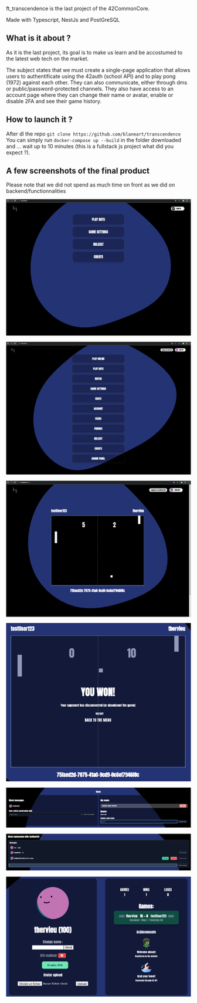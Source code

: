 ft_transcendence is the last project of the 42CommonCore.

Made with Typescript, NestJs and  PostGreSQL 

## What is it about ?

As it is the last project, its goal is to make us learn and be accostumed to the latest web tech on the market.

The subject states that we must create a single-page application that allows users to authentificate using the 42auth (school API) and to play pong (1972) against each other.
They can also communicate, either through dms or public/password-protected channels.
They also have access to an account page where they can change their name or avatar, enable or disable 2FA and see their game history.

## How to launch it ?

After dl the repo `git clone https://github.com/blaneart/transcendence`
You can simply run `docker-compose up --build` in the folder downloaded and ... wait up to 10 minutes (this is a fullstack js project what did you expect ?).

## A few screenshots of the final product

Please note that we did not spend as much time on front as we did on backend/functionnalities

![alt text](https://github.com/blaneart/transcendence/blob/main/mdImages/LoggedOut.png "Logged Out")

![alt text](https://github.com/blaneart/transcendence/blob/main/mdImages/LoggedIn.png "Logged In")

![alt text](https://github.com/blaneart/transcendence/blob/main/mdImages/GameOn.png "Game On")

![alt text](https://github.com/blaneart/transcendence/blob/main/mdImages/EndGame.png "End Game Menu")

![alt text](https://github.com/blaneart/transcendence/blob/main/mdImages/Chats.png "Chats")

![alt text](https://github.com/blaneart/transcendence/blob/main/mdImages/Dms.png "Dms")

![alt text](https://github.com/blaneart/transcendence/blob/main/mdImages/AccountPage.png "Account Page")
